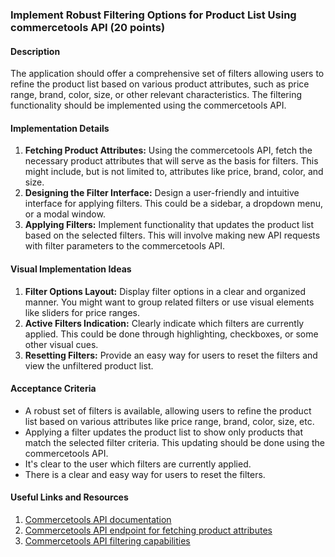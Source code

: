### Implement Robust Filtering Options for Product List Using commercetools API (20 points)

#### Description

The application should offer a comprehensive set of filters allowing users to refine the product list based on various product attributes, such as price range, brand, color, size, or other relevant characteristics. The filtering functionality should be implemented using the commercetools API.

#### Implementation Details

1. **Fetching Product Attributes:** Using the commercetools API, fetch the necessary product attributes that will serve as the basis for filters. This might include, but is not limited to, attributes like price, brand, color, and size.
2. **Designing the Filter Interface:** Design a user-friendly and intuitive interface for applying filters. This could be a sidebar, a dropdown menu, or a modal window.
3. **Applying Filters:** Implement functionality that updates the product list based on the selected filters. This will involve making new API requests with filter parameters to the commercetools API.

#### Visual Implementation Ideas

1. **Filter Options Layout:** Display filter options in a clear and organized manner. You might want to group related filters or use visual elements like sliders for price ranges.
2. **Active Filters Indication:** Clearly indicate which filters are currently applied. This could be done through highlighting, checkboxes, or some other visual cues.
3. **Resetting Filters:** Provide an easy way for users to reset the filters and view the unfiltered product list.

#### Acceptance Criteria

- A robust set of filters is available, allowing users to refine the product list based on various attributes like price range, brand, color, size, etc.
- Applying a filter updates the product list to show only products that match the selected filter criteria. This updating should be done using the commercetools API.
- It's clear to the user which filters are currently applied.
- There is a clear and easy way for users to reset the filters.

#### Useful Links and Resources

1. [Commercetools API documentation](https://docs.commercetools.com/api)
2. [Commercetools API endpoint for fetching product attributes](https://docs.commercetools.com/api/projects/productProjections#productprojection)
3. [Commercetools API filtering capabilities](https://docs.commercetools.com/api/predicates/query)
